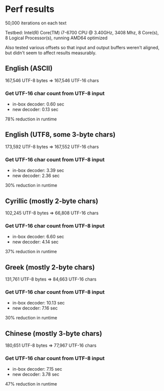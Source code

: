 # Perf results

50,000 iterations on each text

Testbed: Intel(R) Core(TM) i7-6700 CPU @ 3.40GHz, 3408 Mhz, 8 Core(s), 8 Logical Processor(s), running AMD64 optimized

Also tested various offsets so that input and output buffers weren't aligned, but didn't seem to affect results measurably.

## English (ASCII)

167,546 UTF-8 bytes => 167,546 UTF-16 chars

### Get UTF-16 char count from UTF-8 input

* in-box decoder: 0.60 sec
* new decoder: 0.13 sec

78% reduction in runtime

## English (UTF8, some 3-byte chars)

173,592 UTF-8 bytes => 167,552 UTF-16 chars

### Get UTF-16 char count from UTF-8 input

* in-box decoder: 3.39 sec
* new decoder: 2.36 sec

30% reduction in runtime

## Cyrillic (mostly 2-byte chars)

102,245 UTF-8 bytes => 66,808 UTF-16 chars

### Get UTF-16 char count from UTF-8 input

* in-box decoder: 6.60 sec
* new decoder: 4.14 sec

37% reduction in runtime

## Greek (mostly 2-byte chars)

131,761 UTF-8 bytes => 84,663 UTF-16 chars

### Get UTF-16 char count from UTF-8 input

* in-box decoder: 10.13 sec
* new decoder: 7.16 sec

30% reduction in runtime

## Chinese (mostly 3-byte chars)

180,651 UTF-8 bytes => 77,967 UTF-16 chars

### Get UTF-16 char count from UTF-8 input

* in-box decoder: 7.15 sec
* new decoder: 3.78 sec

47% reduction in runtime
